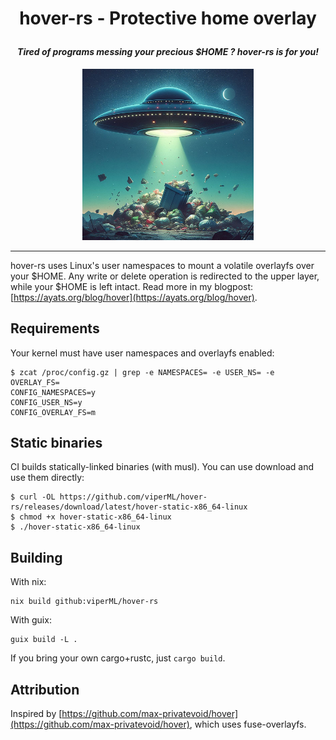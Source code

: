 
<h1>
  <p align="center">
    hover-rs - Protective home overlay
  </p>
</h1>

<h4>
  <p align="center">
    <i>Tired of programs messing your precious $HOME ? hover-rs is for you!</i>
  </p>
</h4>

<p align="center">
  <img src="./.github/Designer.jpeg" width="274">
</p>


---

hover-rs uses Linux's user namespaces to mount a volatile overlayfs over your
$HOME. Any write or delete operation is redirected to the upper layer, while
your $HOME is left intact. Read more in my blogpost: [https://ayats.org/blog/hover](https://ayats.org/blog/hover).

## Requirements

Your kernel must have user namespaces and overlayfs enabled:

```
$ zcat /proc/config.gz | grep -e NAMESPACES= -e USER_NS= -e OVERLAY_FS=
CONFIG_NAMESPACES=y
CONFIG_USER_NS=y
CONFIG_OVERLAY_FS=m
```

## Static binaries

CI builds statically-linked binaries (with musl). You can use download and use
them directly:

```
$ curl -OL https://github.com/viperML/hover-rs/releases/download/latest/hover-static-x86_64-linux
$ chmod +x hover-static-x86_64-linux
$ ./hover-static-x86_64-linux
```

## Building

With nix:

```
nix build github:viperML/hover-rs
```

With guix:

```
guix build -L .
```

If you bring your own cargo+rustc, just `cargo build`.

## Attribution

Inspired by
[https://github.com/max-privatevoid/hover](https://github.com/max-privatevoid/hover),
which uses fuse-overlayfs.
